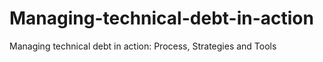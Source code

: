 # Managing-technical-debt-in-action
Managing technical debt in action: Process, Strategies and Tools
